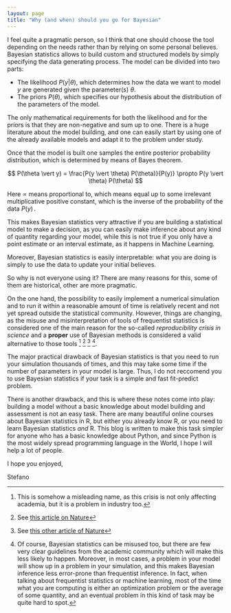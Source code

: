 ```yaml
---
layout: page
title: "Why (and when) should you go for Bayesian"
---
```

I feel quite a pragmatic person, so I think that one should choose the tool depending on the needs rather than by relying on some personal believes.
Bayesian statistics allows to build custom and structured models by simply specifying the data generating process.
The model can be divided into two parts:
- The likelihood $P(y \vert \theta)$, which determines how the data we want to model $y$ are generated given the parameter(s) $\theta$.
- The priors $P(\theta)$, which specifies our hypothesis about the distribution of the parameters of the model.

The only mathematical requirements for both the likelihood and for the priors is that they are non-negative and sum up to one.
There is a huge literature about the model building, and one can easily start by using one of the already available models and adapt it
to the problem under study.

Once that the model is built one samples the entire posterior probability distribution,
which is determined by means of Bayes theorem.

$$ P(\theta \vert y) = \frac{P(y \vert \theta) P(\theta)}{P(y)} \propto  P(y \vert \theta) P(\theta) $$

Here $\propto$ means proportional to, which means equal up to some irrelevant
multiplicative positive constant, which is the inverse of the probability of the data
$P(y)\,.$

This makes Bayesian statistics very attractive if you are building a statistical
model to make a decision, as you can easily make inference about any kind of quantity
regarding your model, while this is not true if you only have a point estimate 
or an interval estimate, as it happens in Machine Learning.

Moreover, Bayesian statistics is easily interpretable: what you are doing
is simply to use the data to update your initial believes.

So why is not everyone using it? There are many reasons for this, some of them
are historical, other are more pragmatic.

On the one hand, the possibility to easily implement a numerical simulation
and to run it within a reasonable amount of time is relatively recent and not
yet spread outside the statistical community. However, things are changing,
as the misuse and misinterpretation of tools of frequentist statistics is considered 
one of the main reason for the so-called _reproducibility crisis in science_
and a **proper** use of Bayesian methods is considered a valid alternative to those
tools [^1] [^2] [^3] [^4].

The major practical drawback of Bayesian statistics is that you need to run your
simulation thousands of times, and this may take some time if the number
of parameters in your model is large.
Thus, I do not reccomend you to use Bayesian statistics if your task is a simple
and fast fit-predict problem.

There is another drawback, and this is where these notes come into play:
building a model without a basic knowledge about model building and assessment
is not an easy task. There are many beautiful online courses about Bayesian
statistics in R, but either you already know R, or you need to learn Bayesian
statistics _and_ R.
This blog is written to make this task simpler for anyone who has a basic knowledge
about Python, and since Python is the most widely spread programming language
in the World, I hope I will help a lot of people.

I hope you enjoyed,

Stefano


[^1]: This is somehow a misleading name, as this crisis is not only affecting academia, but it is a problem in industry too.
[^2]: See [this article on Nature](https://www.nature.com/articles/533452a)
[^3]: See [this other article of Nature](https://www.nature.com/articles/520612a)
[^4]: Of course, Bayesian statistics can be misused too, but there are few very clear guidelines from the academic community which will make this less likely to happen. Moreover, in most cases, a problem in your model will show up in a problem in your simulation, and this makes Bayesian inference less error-prone than frequentist inference. In fact, when talking about frequentist statistics or machine learning, most of the time what you are computing is either an optimization problem or the average of some quantity, and an eventual problem in this kind of task may be quite hard to spot.
